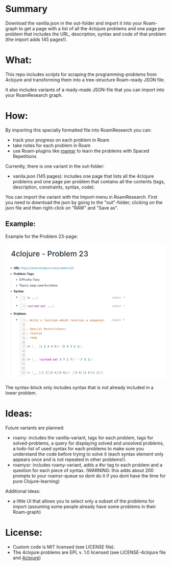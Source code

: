 # Summary

Download the vanilla.json in the out-folder and import it into your Roam-graph to get a page with a list of all the 4clojure problems and one page per problem that includes the URL, description, syntax and code of that problem (the import adds 145 pages!).

# What:

This repo includes scripts for scraping the programming-problems from 4clojure and transforming them into a tree-structure Roam-ready JSON file.

It also includes variants of a ready-made JSON-file that you can import into your RoamResearch graph.

# How:

By importing this specially formatted file into RoamResearch you can:

- track your progress on each problem in Roam
- take notes for each problem in Roam
- use Roam-plugins like [roamsr](https://github.com/aidam38/roamsr) to learn the problems with Spaced Repetitions

Currently, there is one variant in the out-folder:

- vanila.json (145 pages): includes one page that lists all the 4clojure problems and one page per problem that contains all the contents (tags, description, constraints, syntax, code).

You can import the variant with the Import-menu in RoamResearch. First you need to download the json by going to the "out"-folder, clicking on the json file and then right-click on "RAW" and "Save as".

## Example:

Example for the Problem 23-page:

![Problem 23-page](./Problem23.png)

The syntax-block only includes syntax that is not already included in a lower problem.

# Ideas:

Future variants are planned:

- roamy: includes the vanilla-variant, tags for each problem, tags for solved-problems, a query for displaying solved and unsolved problems, a todo-list of used syntax for each problems to make sure you understand the code before trying to solve it (each syntax element only appears once and is not repeated in other problems!).
- roamysr: includes roamy-variant, adds a #sr tag to each problem and a question for each piece of syntax. (WARNING: this adds about 200 prompts to your roamsr-queue so dont do it if you dont have the time for pure Clojure-learning)

Additional ideas:

- a little UI that allows you to select only a subset of the problems for import (assuming some people already have some problems in their Roam-graph)

# License:

- Custom code is MIT licensed (see LICENSE file).
- The 4clojure problems are EPL v. 1.0 licensed (see LICENSE-4clojure file and [4clojure](https://www.4clojure.com/))
